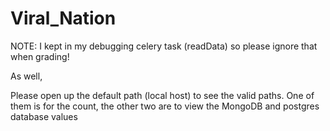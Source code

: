 # Viral_Nation

NOTE: I kept in my debugging celery task (readData)
so please ignore that when grading!

As well,

Please open up the default path (local host) to see the valid paths. One of them is for the count, the other two are to view the MongoDB and postgres database values
